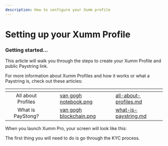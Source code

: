 ```yaml
---
description: How to configure your Xumm profile
---
```


# Setting up your Xumm Profile

### Getting started...

This article will walk you through the steps to create your Xumm Profile and public Paystring link.

For more information about Xumm Profiles and how it works or what a Paystring is, check out these articles:

<table data-view="cards"><thead><tr><th align="center"></th><th data-hidden></th><th data-hidden></th><th data-hidden data-card-cover data-type="files"></th><th data-hidden data-card-target data-type="content-ref"></th></tr></thead><tbody><tr><td align="center">All about Profiles</td><td></td><td></td><td><a href="../../../../.gitbook/assets/van gogh notebook.png">van gogh notebook.png</a></td><td><a href="all-about-profiles.md">all-about-profiles.md</a></td></tr><tr><td align="center">What is PayStong?</td><td></td><td></td><td><a href="../../../../.gitbook/assets/van gogh blockchain.png">van gogh blockchain.png</a></td><td><a href="what-is-paystring.md">what-is-paystring.md</a></td></tr></tbody></table>

When you launch Xumm Pro, your screen will look like this:



The first thing you will need to do is go through the KYC process.

